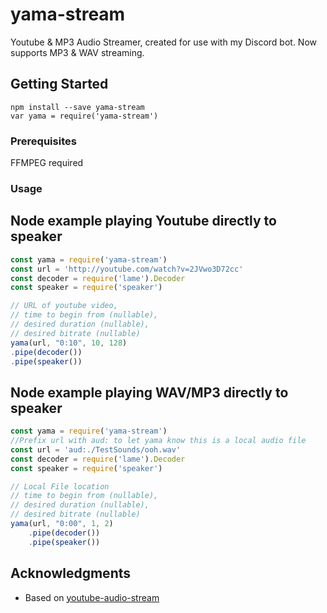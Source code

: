 # yama-stream

Youtube & MP3 Audio Streamer, created for use with my Discord bot.
Now supports MP3 & WAV streaming.

## Getting Started

```
npm install --save yama-stream
var yama = require('yama-stream')
```

### Prerequisites

FFMPEG required

### Usage


## Node example playing Youtube directly to speaker
```js
const yama = require('yama-stream')
const url = 'http://youtube.com/watch?v=2JVwo3D72cc'
const decoder = require('lame').Decoder
const speaker = require('speaker')

// URL of youtube video, 
// time to begin from (nullable),
// desired duration (nullable), 
// desired bitrate (nullable)
yama(url, "0:10", 10, 128)
.pipe(decoder())
.pipe(speaker())
```

## Node example playing WAV/MP3 directly to speaker
```js
const yama = require('yama-stream')
//Prefix url with aud: to let yama know this is a local audio file
const url = 'aud:./TestSounds/ooh.wav'
const decoder = require('lame').Decoder
const speaker = require('speaker')

// Local File location 
// time to begin from (nullable),
// desired duration (nullable), 
// desired bitrate (nullable)
yama(url, "0:00", 1, 2)
    .pipe(decoder())
    .pipe(speaker())
```

## Acknowledgments

* Based on [youtube-audio-stream](https://www.npmjs.com/package/youtube-audio-stream)